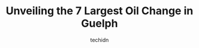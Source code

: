 ---
layout: ampstory
image: https://i0.wp.com/www.auto.or.id/wp-content/uploads/2023/06/andys-auto-centre-0-guelph-1686325909.jpeg?resize=640,853
author: techidn
featured: false
description: Guelph, Ontario, Canada is a haven for Oil Change enthusiasts, boasting an impressive array of 7 top-notch establishments. Whether youre a seasoned connoisseur or simply curious to explore 
title: Unveiling the 7 Largest Oil Change in Guelph
cover:
   title: Unveiling the 7 Largest Oil Change in Guelph
   subtitle: AUTO.OR.ID
   background: https://www.auto.or.id/wp-content/uploads/2023/06/andys-auto-centre-0-guelph-1686325909.jpeg

pages: 
 - layout: thirds
   top: <h1>#1 Mr. Lube + Tires</h1>
   bottom: "<p>I came here today as my check engine oil light came on and my mechanic was booked too far ahead. I had a 5 hour drive to cottage in a few days so took my car to Mr. Lub</p>"
   background: https://www.auto.or.id/wp-content/uploads/2023/06/andys-auto-centre-1-guelph-1686325911.jpeg
   backgroundblur: true
 - layout: thirds
   top: <h1>#2 Jiffy Lube</h1>
   bottom: "<p>222 Speedvale Ave W, Guelph, ON N1H 1C4, Canada</p>"
   background: https://www.auto.or.id/wp-content/uploads/2023/06/andys-auto-centre-2-guelph-1686325911.jpeg
   cta:
      link: https://www.auto.or.id/unveiling-the-7-largest-oil-change-in-guelph/
      text: Unveiling the 7 Largest Oil Change in Guelph
 - layout: thirds
   top: <h1>#3 Car Lane Auto Centre</h1>
   bottom: "<p>659 Wellington St W, Guelph, ON N1H 8L8, Canada</p>"
   background: https://images.unsplash.com/photo-1576933694662-fd6790fe98e9?ixlib=rb-4.0.3&ixid=MnwxMjA3fDB8MHxwaG90by1wYWdlfHx8fGVufDB8fHx8&auto=format&fit=crop&w=640&h=853&q=80
   cta:
      link: https://www.auto.or.id/unveiling-the-7-largest-oil-change-in-guelph/
      text: Unveiling the 7 Largest Oil Change in Guelph
 - layout: thirds
   top: <h1>#4 Dettmer Tire & Auto Centre (TreadPro Auto Center)</h1>
   bottom: "<p>325 Eramosa Rd, Guelph, ON N1E 2N1, Canada</p>"
   background: https://images.unsplash.com/photo-1533416784636-2b0ccfea6b97?ixlib=rb-4.0.3&ixid=MnwxMjA3fDB8MHxwaG90by1wYWdlfHx8fGVufDB8fHx8&auto=format&fit=crop&w=640&h=853&q=80
   cta:
      link: https://www.auto.or.id/unveiling-the-7-largest-oil-change-in-guelph/
      text: Unveiling the 7 Largest Oil Change in Guelph
 - layout: thirds
   top: <h1>#5 Jiffy Lube</h1>
   bottom: "<p>252 Eramosa Rd, Guelph, ON N1E 2M4, Canada</p>"
   background: https://images.unsplash.com/photo-1607120349427-e3146fe0a68f?ixlib=rb-4.0.3&ixid=MnwxMjA3fDB8MHxwaG90by1wYWdlfHx8fGVufDB8fHx8&auto=format&fit=crop&w=640&h=853&q=80
   cta:
      link: https://www.auto.or.id/unveiling-the-7-largest-oil-change-in-guelph/
      text: Unveiling the 7 Largest Oil Change in Guelph
 - layout: thirds
   top: <h1>#6 Dettmer Tire & Auto Center (TreadPro Auto Center)</h1>
   bottom: "<p>23 Cork St E, Guelph, ON N1H 2W7, Canada</p>"
   background: https://images.unsplash.com/photo-1636325780255-4159d2801864?ixlib=rb-4.0.3&ixid=MnwxMjA3fDB8MHxwaG90by1wYWdlfHx8fGVufDB8fHx8&auto=format&fit=crop&w=640&h=853&q=80
   cta:
      link: https://www.auto.or.id/unveiling-the-7-largest-oil-change-in-guelph/
      text: Unveiling the 7 Largest Oil Change in Guelph
 - layout: thirds
   top: <h1>#7 Andys Auto Centre</h1>
   bottom: "<p>362 Elizabeth St, Guelph, ON N1E 2X7, Canada</p>"
   background: https://images.unsplash.com/photo-1602343104142-977847f39794?ixlib=rb-4.0.3&ixid=MnwxMjA3fDB8MHxwaG90by1wYWdlfHx8fGVufDB8fHx8&auto=format&fit=crop&w=640&h=853&q=80
   cta:
      link: https://www.auto.or.id/unveiling-the-7-largest-oil-change-in-guelph/
      text: Unveiling the 7 Largest Oil Change in Guelph
 - layout: thirds
   middle: Continue reading...
   background: https://images.unsplash.com/photo-1634907076255-a56723f9b9ad?ixlib=rb-4.0.3&ixid=MnwxMjA3fDB8MHxwaG90by1wYWdlfHx8fGVufDB8fHx8&auto=format&fit=crop&w=640&h=853&q=80
   cta:
      link: https://www.auto.or.id/unveiling-the-7-largest-oil-change-in-guelph/
      text: Unveiling the 7 Largest Oil Change in Guelph

---